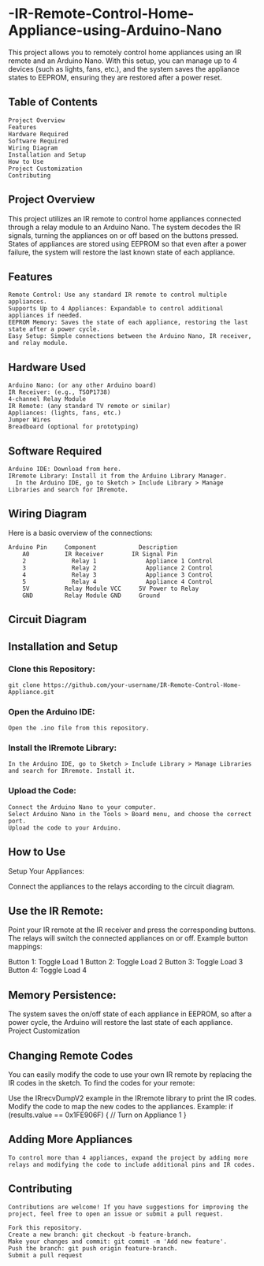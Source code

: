 # -IR-Remote-Control-Home-Appliance-using-Arduino-Nano
This project allows you to remotely control home appliances using an IR remote and an Arduino Nano. With this setup, you can manage up to 4 devices (such as lights, fans, etc.), and the system saves the appliance states to EEPROM, ensuring they are restored after a power reset.

## Table of Contents
    Project Overview
    Features 
    Hardware Required
    Software Required
    Wiring Diagram
    Installation and Setup
    How to Use
    Project Customization
    Contributing
## Project Overview
This project utilizes an IR remote to control home appliances connected through a relay module to an Arduino Nano. The system decodes the IR signals, turning the appliances on or off based on the buttons pressed. States of appliances are stored using EEPROM so that even after a power failure, the system will restore the last known state of each appliance.

## Features
    Remote Control: Use any standard IR remote to control multiple appliances.
    Supports Up to 4 Appliances: Expandable to control additional appliances if needed.
    EEPROM Memory: Saves the state of each appliance, restoring the last state after a power cycle.
    Easy Setup: Simple connections between the Arduino Nano, IR receiver, and relay module.
## Hardware Used
    Arduino Nano: (or any other Arduino board)
    IR Receiver: (e.g., TSOP1738)
    4-channel Relay Module
    IR Remote: (any standard TV remote or similar)
    Appliances: (lights, fans, etc.)
    Jumper Wires
    Breadboard (optional for prototyping)
## Software Required
    Arduino IDE: Download from here.
    IRremote Library: Install it from the Arduino Library Manager.
      In the Arduino IDE, go to Sketch > Include Library > Manage Libraries and search for IRremote.
    
## Wiring Diagram
Here is a basic overview of the connections:

    Arduino Pin   	Component	         Description
        A0          IR Receiver	       IR Signal Pin
        2	          Relay 1	           Appliance 1 Control
        3	          Relay 2	           Appliance 2 Control
        4	          Relay 3	           Appliance 3 Control
        5	          Relay 4	           Appliance 4 Control
        5V	        Relay Module VCC	 5V Power to Relay
        GND	        Relay Module GND	 Ground 
     
## Circuit Diagram


## Installation and Setup
  ### Clone this Repository:
    git clone https://github.com/your-username/IR-Remote-Control-Home-Appliance.git
  ### Open the Arduino IDE:

    Open the .ino file from this repository.
  ### Install the IRremote Library:

    In the Arduino IDE, go to Sketch > Include Library > Manage Libraries and search for IRremote. Install it.
  ### Upload the Code:

    Connect the Arduino Nano to your computer.
    Select Arduino Nano in the Tools > Board menu, and choose the correct port.
    Upload the code to your Arduino.
## How to Use
  Setup Your Appliances:

  Connect the appliances to the relays according to the circuit diagram.
## Use the IR Remote:

  Point your IR remote at the IR receiver and press the corresponding buttons.
  The relays will switch the connected appliances on or off.
  Example button mappings:
  
  Button 1: Toggle Load 1
  Button 2: Toggle Load 2
  Button 3: Toggle Load 3
  Button 4: Toggle Load 4
## Memory Persistence:

  The system saves the on/off state of each appliance in EEPROM, so after a power cycle, the Arduino will restore the last state of each appliance.
Project Customization
## Changing Remote Codes
  You can easily modify the code to use your own IR remote by replacing the IR codes in the sketch. To find the codes for your remote:
  
  Use the IRrecvDumpV2 example in the IRremote library to print the IR codes.
  Modify the code to map the new codes to the appliances.
    Example:
    if (results.value == 0x1FE906F) {
      // Turn on Appliance 1
    }
## Adding More Appliances
    To control more than 4 appliances, expand the project by adding more relays and modifying the code to include additional pins and IR codes.

## Contributing
    Contributions are welcome! If you have suggestions for improving the project, feel free to open an issue or submit a pull request.
    
    Fork this repository.
    Create a new branch: git checkout -b feature-branch.
    Make your changes and commit: git commit -m 'Add new feature'.
    Push the branch: git push origin feature-branch.
    Submit a pull request
